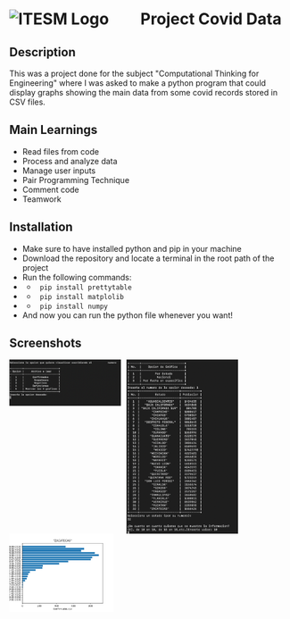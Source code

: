 
#  <img src="https://libreria-ditesa.com/media/catalog/category/pngwing.com.png" alt="ITESM Logo" style="float: center; margin-right: 50px;" width="200"/> Project Covid Data


## Description 

This was a project done for the subject "Computational Thinking for Engineering" where I was asked to make a python program that could display graphs showing the main data from some covid records stored in CSV files. 

## Main Learnings
* Read files from code 
* Process and analyze data
* Manage user inputs
* Pair Programming Technique
* Comment code
* Teamwork


## Installation 

* Make sure to have installed python and pip in your machine
* Download the repository and locate a terminal in the root path of the project
* Run the following commands:
* * <code> pip install prettytable </code>
* * <code> pip install matplolib </code>
* * <code> pip install numpy </code>
* And now you can run the python file whenever you want! 


## Screenshots

<img src="./images/Main.png" alt="Main Page" style="float: left; margin-right: 10px;" width="200"/> <img src="./images/Second.png" alt="" style="float: left; margin-right: 10px;" width="200"/> <img src="images/Chart.png" alt="" style="float: left; margin-right: 10px;" width="186"/> 


